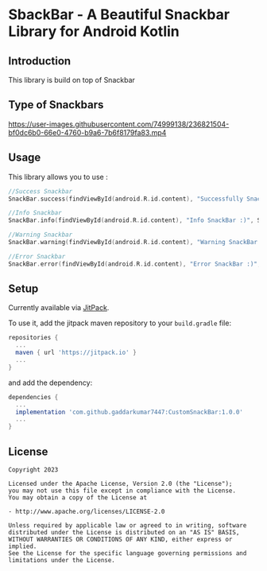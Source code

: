 SbackBar - A Beautiful Snackbar Library for Android Kotlin
========================

## Introduction
This library is build on top of Snackbar 

Type of Snackbars
-----

https://user-images.githubusercontent.com/74999138/236821504-bf0dc6b0-66e0-4760-b9a6-7b6f8179fa83.mp4



Usage
-----

This library allows you to use :
```kotlin
//Success Snackbar
SnackBar.success(findViewById(android.R.id.content), "Successfully SnackBar :)", SnackBar.LENGTH_LONG).show()

//Info Snackbar
SnackBar.info(findViewById(android.R.id.content), "Info SnackBar :)", SnackBar.LENGTH_LONG).show()

//Warning Snackbar
SnackBar.warning(findViewById(android.R.id.content), "Warning SnackBar :)", SnackBar.LENGTH_LONG).show()

//Error Snackbar
SnackBar.error(findViewById(android.R.id.content), "Error SnackBar :)", SnackBar.LENGTH_LONG).show()
```

## Setup

Currently available via [JitPack][1].

To use it, add the jitpack maven repository to your `build.gradle` file:
```gradle
repositories {
  ...
  maven { url 'https://jitpack.io' }
  ...
}
```
and add the dependency:
```gradle
dependencies {
  ...
  implementation 'com.github.gaddarkumar7447:CustomSnackBar:1.0.0'
  ...
}
```

## License

    Copyright 2023

    Licensed under the Apache License, Version 2.0 (the "License");
    you may not use this file except in compliance with the License.
    You may obtain a copy of the License at

    - http://www.apache.org/licenses/LICENSE-2.0

    Unless required by applicable law or agreed to in writing, software
    distributed under the License is distributed on an "AS IS" BASIS,
    WITHOUT WARRANTIES OR CONDITIONS OF ANY KIND, either express or implied.
    See the License for the specific language governing permissions and
    limitations under the License.


[1]: https://jitpack.io
